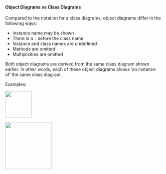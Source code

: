 <link rel="stylesheet" href="{{baseUrl}}/css/textbook.css">

<div class="website-content">

#### Object Diagrams vs Class Diagrams

<div id="main">

Compared to the notation for a class diagrams, object diagrams differ in the following ways:

* Instance name may be shown
* There is a `:` before the class name
* Instance and class names are underlined
* Methods are omitted
* Multiplicities are omitted

Both object diagrams are derived from the same class diagram shown earlier. In other words, each of these object diagrams shows ‘an instance of’ the same class diagram.

<tip-box>

Examples:

<img src="{{baseUrl}}/uml/misc/objectVsClassDiagrams/introduction/images/professorStudentAdmin.png" height="85" />
<p/>

<img src="{{baseUrl}}/uml/misc/objectVsClassDiagrams/introduction/images/professorStudent.png" height="150" />
<p/>

</tip-box>


<!-- extras ------------------------------------------------------------------------------------ -->

<panel header=":paperclip: Extras" expandable type="seamless" expanded>

  <panel header=":mortar_board: Learning Outcomes" expandable type="seamless">
    <include src="exercises.md" />
  </panel>

  <panel header=":package: Resources" expandable type="seamless">
    <include src="resources.md" />
  </panel>

</panel>

</div>
</div>
